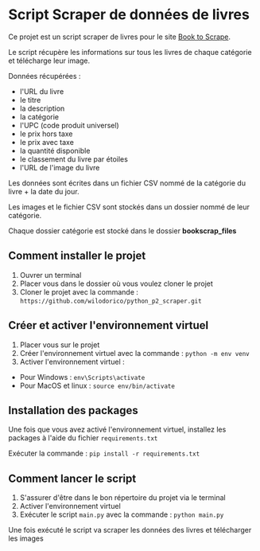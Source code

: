 # Script Scraper de données de livres

Ce projet est un script scraper de livres pour le site [Book to Scrape](http://books.toscrape.com).

Le script récupère les informations sur tous les livres de chaque catégorie et télécharge leur image.

Données récupérées :
- l'URL du livre
- le titre
- la description
- la catégorie
- l'UPC (code produit universel)
- le prix hors taxe
- le prix avec taxe
- la quantité disponible
- le classement du livre par étoiles
- l'URL de l'image du livre

 
Les données sont écrites dans un fichier CSV nommé de la catégorie du livre + la date du jour.

Les images et le fichier CSV sont stockés dans un dossier nommé de leur catégorie.

Chaque dossier catégorie est stocké dans le dossier **bookscrap_files**

## Comment installer le projet
1. Ouvrer un terminal
2. Placer vous dans le dossier où vous voulez cloner le projet
3. Cloner le projet avec la commande : `https://github.com/wilodorico/python_p2_scraper.git`

## Créer et activer l'environnement virtuel
1. Placer vous sur le projet
2. Créer l'environnement virtuel avec la commande : `python -m env venv`
3. Activer l'environnement virtuel :
- Pour Windows : `env\Scripts\activate`
- Pour MacOS et linux :  `source env/bin/activate`

## Installation des packages
Une fois que vous avez activé l'environnement virtuel, installez les packages à l'aide du fichier `requirements.txt` 

Exécuter la commande : `pip install -r requirements.txt`

## Comment lancer le script
1. S'assurer d'être dans le bon répertoire du projet via le terminal
2. Activer l'environnement virtuel
3. Exécuter le script `main.py` avec la commande : `python main.py`

Une fois exécuté le script va scraper les données des livres et télécharger les images

